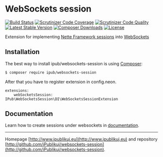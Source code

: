 # WebSockets session

[![Build Status](https://img.shields.io/travis/iPublikuj/websockets-session.svg?style=flat-square)](https://travis-ci.org/iPublikuj/websockets-session)
[![Scrutinizer Code Coverage](https://img.shields.io/scrutinizer/coverage/g/iPublikuj/websockets-session.svg?style=flat-square)](https://scrutinizer-ci.com/g/iPublikuj/websockets-session/?branch=master)
[![Scrutinizer Code Quality](https://img.shields.io/scrutinizer/g/iPublikuj/websockets-session.svg?style=flat-square)](https://scrutinizer-ci.com/g/iPublikuj/websockets-session/?branch=master)
[![Latest Stable Version](https://img.shields.io/packagist/v/ipub/websockets-session.svg?style=flat-square)](https://packagist.org/packages/ipub/websockets-session)
[![Composer Downloads](https://img.shields.io/packagist/dt/ipub/websockets-session.svg?style=flat-square)](https://packagist.org/packages/ipub/websockets-session)
[![License](https://img.shields.io/packagist/l/ipub/websockets-session.svg?style=flat-square)](https://packagist.org/packages/ipub/websockets-session)

Extension for implementing [Nette Framework sessions](http://nette.org/) into [WebSockets](http://socketo.me/) 

## Installation

The best way to install ipub/websockets-session is using  [Composer](http://getcomposer.org/):

```sh
$ composer require ipub/websockets-session
```

After that you have to register extension in config.neon.

```neon
extensions:
	webSocketsSession: IPub\WebSocketsSession\DI\WebSocketsSessionExtension
```

## Documentation

Learn how to create sessions under websockets in [documentation](https://github.com/iPublikuj/websockets-session/blob/master/docs/en/index.md).

***
Homepage [http://www.ipublikuj.eu](http://www.ipublikuj.eu) and repository [http://github.com/iPublikuj/websockets-session](http://github.com/iPublikuj/websockets-session).
